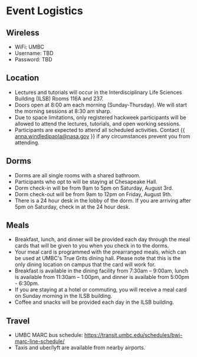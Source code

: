 # Event Logistics

## Wireless

* WiFi: UMBC
* Username: TBD
* Password: TBD

## Location

* Lectures and tutorials will occur in the Interdisciplinary Life Sciences Building (ILSB) Rooms 116A and 237.
* Doors open at 8:00 am each morning (Sunday-Thursday). We will start the morning
  sessions at 8:30 am sharp.
* Due to space limitations, only registered hackweek participants will be allowed
  to attend the lectures, tutorials, and open working sessions.
* Participants are expected to attend all scheduled activities. Contact
  {{ anna.windledipaola@nasa.gov }} if any circumstances prevent you from attending.

## Dorms

* Dorms are all single rooms with a shared bathroom. 
* Participants who opt to will be staying at Chesapeake Hall.
* Dorm check-in will be from 9am to 5pm on Saturday, August 3rd.
* Dorm check-out will be from 9am to 12pm on Friday, August 9th.
* There is a 24 hour desk in the lobby of the dorm. If you are arriving after 5pm on Saturday, check in at the 24 hour desk. 

## Meals

* Breakfast, lunch, and dinner will be provided each day through the meal cards that will
  be given to you when you check in to the dorms.
* Your meal card is programmed with the prearranged meals,
  which can be used at UMBC's True Grits dining hall. Please note that this is the
  only dining location on campus that the card will work for.
* Breakfast is available in the dining facility from 7:30am – 9:00am, lunch is available from 11:30am – 1:00pm,
  and dinner is available from 5:00pm - 6:30pm.
* If you are staying at a hotel or commuting, you will receive a meal card on Sunday morning in the ILSB building.
* Coffee and snacks will be provided each day in the ILSB building. 

## Travel

* UMBC MARC bus schedule: https://transit.umbc.edu/schedules/bwi-marc-line-schedule/
* Taxis and uber/lyft are available from nearby airports. 

